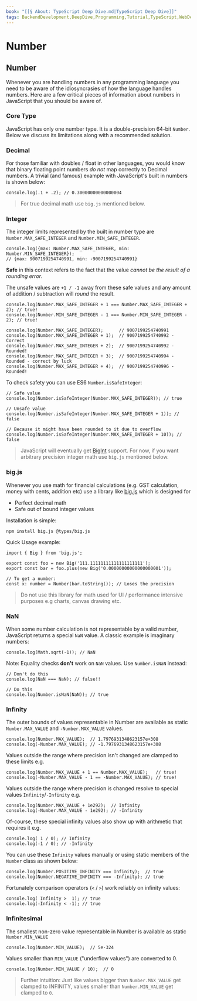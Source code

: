 ```yaml
---
book: "[[§ About꞉ TypeScript Deep Dive.md|TypeScript Deep Dive]]"
tags: BackendDevelopment,DeepDive,Programming,Tutorial,TypeScript,WebDevelopment
---
```


# Number

## Number

Whenever you are handling numbers in any programming language you need to be aware of the idiosyncrasies of how the language handles numbers. Here are a few critical pieces of information about numbers in JavaScript that you should be aware of.

### Core Type

JavaScript has only one number type. It is a double-precision 64-bit `Number`. Below we discuss its limitations along with a recommended solution.

### Decimal

For those familiar with doubles / float in other languages, you would know that binary floating point numbers _do not_ map correctly to Decimal numbers. A trivial (and famous) example with JavaScript's built in numbers is shown below:

```
console.log(.1 + .2); // 0.30000000000000004
```

> For true decimal math use `big.js` mentioned below.

### Integer

The integer limits represented by the built in number type are `Number.MAX_SAFE_INTEGER` and `Number.MIN_SAFE_INTEGER`.

```
console.log({max: Number.MAX_SAFE_INTEGER, min: Number.MIN_SAFE_INTEGER});
// {max: 9007199254740991, min: -9007199254740991}
```

**Safe** in this context refers to the fact that the value _cannot be the result of a rounding error_.

The unsafe values are `+1 / -1` away from these safe values and any amount of addition / subtraction will _round_ the result.

```
console.log(Number.MAX_SAFE_INTEGER + 1 === Number.MAX_SAFE_INTEGER + 2); // true!
console.log(Number.MIN_SAFE_INTEGER - 1 === Number.MIN_SAFE_INTEGER - 2); // true!

console.log(Number.MAX_SAFE_INTEGER);      // 9007199254740991
console.log(Number.MAX_SAFE_INTEGER + 1);  // 9007199254740992 - Correct
console.log(Number.MAX_SAFE_INTEGER + 2);  // 9007199254740992 - Rounded!
console.log(Number.MAX_SAFE_INTEGER + 3);  // 9007199254740994 - Rounded - correct by luck
console.log(Number.MAX_SAFE_INTEGER + 4);  // 9007199254740996 - Rounded!
```

To check safety you can use ES6 `Number.isSafeInteger`:

```
// Safe value
console.log(Number.isSafeInteger(Number.MAX_SAFE_INTEGER)); // true

// Unsafe value
console.log(Number.isSafeInteger(Number.MAX_SAFE_INTEGER + 1)); // false

// Because it might have been rounded to it due to overflow
console.log(Number.isSafeInteger(Number.MAX_SAFE_INTEGER + 10)); // false
```

> JavaScript will eventually get [BigInt](https://developers.google.com/web/updates/2018/05/bigint) support. For now, if you want arbitrary precision integer math use `big.js` mentioned below.

### big.js

Whenever you use math for financial calculations (e.g. GST calculation, money with cents, addition etc) use a library like [big.js](https://github.com/MikeMcl/big.js/) which is designed for

- Perfect decimal math
- Safe out of bound integer values

Installation is simple:

```
npm install big.js @types/big.js
```

Quick Usage example:

```
import { Big } from 'big.js';

export const foo = new Big('111.11111111111111111111');
export const bar = foo.plus(new Big('0.00000000000000000001'));

// To get a number:
const x: number = Number(bar.toString()); // Loses the precision
```

> Do not use this library for math used for UI / performance intensive purposes e.g charts, canvas drawing etc.

### NaN

When some number calculation is not representable by a valid number, JavaScript returns a special `NaN` value. A classic example is imaginary numbers:

```
console.log(Math.sqrt(-1)); // NaN
```

Note: Equality checks **don't** work on `NaN` values. Use `Number.isNaN` instead:

```
// Don't do this
console.log(NaN === NaN); // false!!

// Do this
console.log(Number.isNaN(NaN)); // true
```

### Infinity

The outer bounds of values representable in Number are available as static `Number.MAX_VALUE` and `-Number.MAX_VALUE` values.

```
console.log(Number.MAX_VALUE);  // 1.7976931348623157e+308
console.log(-Number.MAX_VALUE); // -1.7976931348623157e+308
```

Values outside the range where precision isn't changed are clamped to these limits e.g.

```
console.log(Number.MAX_VALUE + 1 == Number.MAX_VALUE);   // true!
console.log(-Number.MAX_VALUE - 1 == -Number.MAX_VALUE); // true!
```

Values outside the range where precision is changed resolve to special values `Infinity`/`-Infinity` e.g.

```
console.log(Number.MAX_VALUE + 1e292);  // Infinity
console.log(-Number.MAX_VALUE - 1e292); // -Infinity
```

Of-course, these special infinity values also show up with arithmetic that requires it e.g.

```
console.log( 1 / 0); // Infinity
console.log(-1 / 0); // -Infinity
```

You can use these `Infinity` values manually or using static members of the `Number` class as shown below:

```
console.log(Number.POSITIVE_INFINITY === Infinity);  // true
console.log(Number.NEGATIVE_INFINITY === -Infinity); // true
```

Fortunately comparison operators (`<` / `>`) work reliably on infinity values:

```
console.log( Infinity >  1); // true
console.log(-Infinity < -1); // true
```

### Infinitesimal

The smallest non-zero value representable in Number is available as static `Number.MIN_VALUE`

```
console.log(Number.MIN_VALUE);  // 5e-324
```

Values smaller than `MIN_VALUE` ("underflow values") are converted to 0.

```
console.log(Number.MIN_VALUE / 10);  // 0
```

> Further intuition: Just like values bigger than `Number.MAX_VALUE` get clamped to INFINITY, values smaller than `Number.MIN_VALUE` get clamped to `0`.